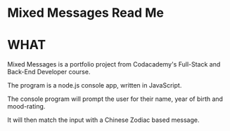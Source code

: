 Mixed Messages Read Me
======================

# WHAT

Mixed Messages is a portfolio project from Codacademy's Full-Stack and Back-End Developer course. 

The program is a node.js console app, written in JavaScript.

The console program will prompt the user for their name, year of birth and mood-rating.

It will then match the input with a Chinese Zodiac based message.
